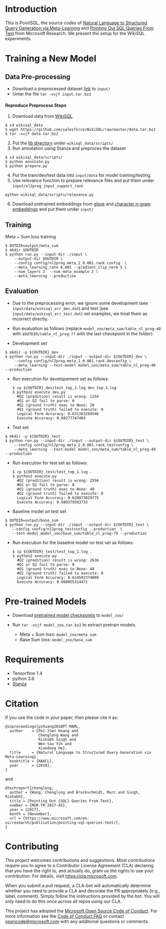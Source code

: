 # Introduction
This is PointSQL, the source codes of [Natural Language to Structured Query Generation via Meta-Learning](https://arxiv.org/abs/1803.02400) 
and [Pointing Out SQL Queries From Text](https://www.microsoft.com/en-us/research/publication/pointing-sql-queries-text) from Microsoft Research.
We present the setup for the WikiSQL experiments.


# Training a New Model

## Data Pre-processing

- Download a preprocessed dataset [link](https://1drv.ms/u/s!AryzSDJYB5TxnDWZtpb3ZjL3xBny) to `input/`
- Untar the file `tar -xvjf input.tar.bz2`

#### Reproduce Preprocess Steps

1. Download data from [WikiSQL](https://github.com/salesforce/WikiSQL). 

```
$ cd wikisql_data
$ wget https://github.com/salesforce/WikiSQL/raw/master/data.tar.bz2
$ tar -xvjf data.tar.bz2
```
2. Put the [lib directory](https://github.com/salesforce/WikiSQL/tree/master/lib) under `wikisql_data/scripts/`
3. Run annotation using Stanza and preproces the dataset
```
$ cd wikisql_data/scripts/
$ python annotate.py
$ python prepare.py
```

4. Put the train/dev/test data into ``input/data`` for model training/testing. 
5. Use relevance function to prepare relevance files and put them under ``input/nl2prog_input_support_rank`` 
```
python wikisql_data/scripts/relevance.py
```
6. Download pretrained embeddings from [glove](https://nlp.stanford.edu/projects/glove/) and [character n-gram embeddings](http://www.logos.t.u-tokyo.ac.jp/~hassy/publications/arxiv2016jmt/) and put them under ``input/``



## Training
Meta + Sum loss training
```
$ OUTDIR=output/meta_sum
$ mkdir $OUTDIR
$ python run.py --input-dir ./input \
    --output-dir $OUTDIR \
    --config config/nl2prog.meta_2_0.001.rank.config  \
    --meta_learning_rate 0.001 --gradient_clip_norm 5 \
    --num_layers 3  --num_meta_example 2 \
    --meta_learning --production
```

## Evaluation
- Due to the preprocessing error, we ignore some development (see ``input/data/wikisql_err_dev.dat``) and test (see ``input/data/wikisql_err_test.dat``) set examples, we treat them as incorrect directly.
- Run evaluation as follows (replace ``model_zoo/meta_sum/table_nl_prog-40`` with ``$OUTDIR/table_nl_prog-??`` with the last checkpoint in the folder):

- Development set
```
$ mkdir -p ${OUTDIR}_dev
$ python run.py --input-dir ./input --output-dir ${OUTDIR}_dev \ 
    --config config/nl2prog.meta_2_0.001.rank.devconfig \
    --meta_learning --test-model model_zoo/meta_sum/table_nl_prog-40  --production
```
* Run execution for developement set as follows:
  ```
  $ cp ${OUTDIR}_dev/test_top_1.log dev_top_1.log
  $ python2 execute_dev.py 
    #Q2 (predition) result is wrong: 1254
    #Q1 or Q2 fail to parse: 0
    #Q1 (ground truth) exec to None: 20
    #Q1 (ground truth) failed to execute: 0
    Logical Form Accuracy: 0.631383269546
    Execute Accuracy: 0.68277747403
  ```  
- Test set
```
$ mkdir -p ${OUTDIR}_test
$ python run.py --input-dir ./input --output-dir ${OUTDIR}_test \ 
    --config config/nl2prog.meta_2_0.001.rank.testconfig \
    --meta_learning --test-model model_zoo/meta_sum/table_nl_prog-40  --production
```
* Run execution for test set as follows:
  ```
  $ cp ${OUTDIR}_test/test_top_1.log .
  $ python2 execute.py
    #Q2 (predition) result is wrong: 2556
    #Q1 or Q2 fail to parse: 0
    #Q1 (ground truth) exec to None: 48
    #Q1 (ground truth) failed to execute: 0
    Logical Form Accuracy: 0.628073829775
    Execute Accuracy: 0.680379563733
  ```

- Baseline model on test set
 ```
 $ OUTDIR=output/base_sum
 $ python run.py --input-dir ./input --output-dir ${OUTDIR}_test \
    --config config/nl2prog.testconfig --production  \
    --test-model model_zoo/base_sum/table_nl_prog-79 --production
 ```

* Run execution for the baseline model on test set as follows:
  ```
  $ cp ${OUTDIR}_test/test_top_1.log .
  $ python2 execute.py
    #Q2 (predition) result is wrong: 2636
    #Q1 or Q2 fail to parse: 0
    #Q1 (ground truth) exec to None: 48
    #Q1 (ground truth) failed to execute: 0
    Logical Form Accuracy: 0.614592374009
    Execute Accuracy: 0.668055314471
  ```


# Pre-trained Models
- Download [pretrained model checkpoints](https://1drv.ms/u/s!AryzSDJYB5TxnDR5I4rYjLi4HUYz) to ``model_zoo/`` 
- Run ``tar -xvjf model_zoo.tar.bz2`` to extract pretrain models.

  + Meta + Sum loss: `model_zoo/meta_sum`
  + Base Sum loss: `model_zoo/base_sum`


# Requirements 
- Tensorflow 1.4
- python 3.6
- [Stanza](https://github.com/stanfordnlp/stanza)


# Citation

If you use the code in your paper, then please cite it as:

```
@inproceedings{pshuang2018PT-MAML,
  author    = {Po{-}Sen Huang and
               Chenglong Wang and
               Rishabh Singh and
               Wen-tau Yih and
               Xiaodong He},
  title     = {Natural Language to Structured Query Generation via Meta-Learning},
  booktitle = {NAACL},
  year      = {2018},
}
```

and


```
@techreport{chenglong,
  author = {Wang, Chenglong and Brockschmidt, Marc and Singh, Rishabh},
  title = {Pointing Out {SQL} Queries From Text},
  number = {MSR-TR-2017-45},
  year = {2017},
  month = {November},
  url = {https://www.microsoft.com/en-us/research/publication/pointing-sql-queries-text/},
}
```



# Contributing

This project welcomes contributions and suggestions.  Most contributions require you to agree to a
Contributor License Agreement (CLA) declaring that you have the right to, and actually do, grant us
the rights to use your contribution. For details, visit https://cla.microsoft.com.

When you submit a pull request, a CLA-bot will automatically determine whether you need to provide
a CLA and decorate the PR appropriately (e.g., label, comment). Simply follow the instructions
provided by the bot. You will only need to do this once across all repos using our CLA.

This project has adopted the [Microsoft Open Source Code of Conduct](https://opensource.microsoft.com/codeofconduct/).
For more information see the [Code of Conduct FAQ](https://opensource.microsoft.com/codeofconduct/faq/) or
contact [opencode@microsoft.com](mailto:opencode@microsoft.com) with any additional questions or comments.
